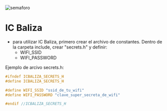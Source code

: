 ![semaforo](https://encrypted-tbn0.gstatic.com/images?q=tbn:ANd9GcTKbw-lMej4nVH1r6zZ3DhuXDCs3Xmyg3NfZQ&usqp=CAU)

# IC Baliza 


- para utilizar IC Baliza, primero crear el archivo de constantes. Dentro de la carpeta include, crear "secrets.h" y definir:
  - WIFI_SSID
  - WIFI_PASSWORD

Ejemplo de arcivo secrets.h:

```C
#ifndef ICBALIZA_SECRETS_H
#define ICBALIZA_SECRETS_H

#define WIFI_SSID "ssid_de_tu_wifi"
#define WIFI_PASSWORD "clave_super_secreta_de_wifi"

#endif //ICBALIZA_SECRETS_H
```